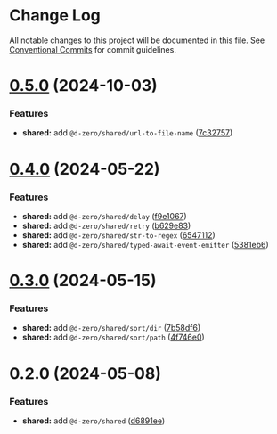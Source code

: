 # Change Log

All notable changes to this project will be documented in this file.
See [Conventional Commits](https://conventionalcommits.org) for commit guidelines.

# [0.5.0](https://github.com/d-zero-dev/tools/compare/@d-zero/shared@0.4.0...@d-zero/shared@0.5.0) (2024-10-03)

### Features

- **shared:** add `@d-zero/shared/url-to-file-name` ([7c32757](https://github.com/d-zero-dev/tools/commit/7c327578634b4c68f6e11afda37e159ccc276fa1))

# [0.4.0](https://github.com/d-zero-dev/tools/compare/@d-zero/shared@0.3.0...@d-zero/shared@0.4.0) (2024-05-22)

### Features

- **shared:** add `@d-zero/shared/delay` ([f9e1067](https://github.com/d-zero-dev/tools/commit/f9e1067e05a1a6b50392a0a481d0a6f98a17c265))
- **shared:** add `@d-zero/shared/retry` ([b629e83](https://github.com/d-zero-dev/tools/commit/b629e8331150e29e68137c908d7cb1889add1142))
- **shared:** add `@d-zero/shared/str-to-regex` ([6547112](https://github.com/d-zero-dev/tools/commit/654711262e4054e437cc7d4fef9ceed6ba845301))
- **shared:** add `@d-zero/shared/typed-await-event-emitter` ([5381eb6](https://github.com/d-zero-dev/tools/commit/5381eb6a71fe3cb89a79ec5efeffe0d9e1cc9bbb))

# [0.3.0](https://github.com/d-zero-dev/tools/compare/@d-zero/shared@0.2.0...@d-zero/shared@0.3.0) (2024-05-15)

### Features

- **shared:** add `@d-zero/shared/sort/dir` ([7b58df6](https://github.com/d-zero-dev/tools/commit/7b58df62f927d3eb1531860b1fa62eac226f44dc))
- **shared:** add `@d-zero/shared/sort/path` ([4f746e0](https://github.com/d-zero-dev/tools/commit/4f746e085e936f3c3bdb54ce79b28e5289ccaeda))

# 0.2.0 (2024-05-08)

### Features

- **shared:** add `@d-zero/shared` ([d6891ee](https://github.com/d-zero-dev/tools/commit/d6891eeaa4eab8976a329f590e36e05ce31e4faa))
